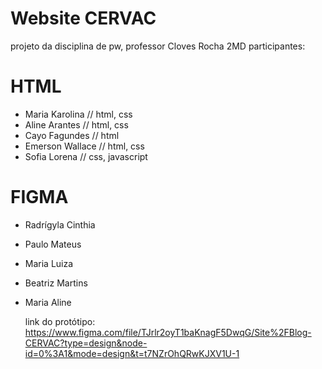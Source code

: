 # Website CERVAC
projeto da disciplina de pw, professor Cloves Rocha
2MD
participantes:

# HTML

- Maria Karolina // html, css
- Aline Arantes // html, css
- Cayo Fagundes // html
- Emerson Wallace // html, css
- Sofia Lorena // css, javascript
‌

# FIGMA

- Radrígyla Cinthia
- Paulo Mateus
- Maria Luiza
- Beatriz Martins
- Maria Aline

  link do protótipo: https://www.figma.com/file/TJrlr2oyT1baKnagF5DwqG/Site%2FBlog-CERVAC?type=design&node-id=0%3A1&mode=design&t=t7NZrOhQRwKJXV1U-1
